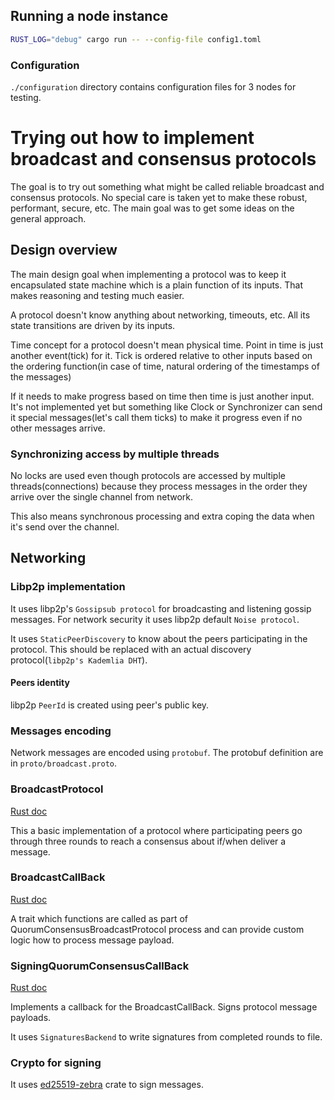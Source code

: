 ## Running a node instance

```bash
RUST_LOG="debug" cargo run -- --config-file config1.toml
```

### Configuration

`./configuration` directory contains configuration files for 3 nodes for testing.


# Trying out how to implement broadcast and consensus protocols

The goal is to try out something what might be called reliable broadcast and consensus protocols.
No special care is taken yet to make these robust, performant, secure, etc.
The main goal was to get some ideas on the general approach.

## Design overview

The main design goal when implementing a protocol was to keep it encapsulated state machine which is a plain function of its inputs. 
That makes reasoning and testing much easier.

A protocol doesn't know anything about networking, timeouts, etc. All its state transitions are driven by its inputs.

Time concept for a protocol doesn't mean physical time. Point in time is just another event(tick) for it. Tick is ordered relative to
other inputs based on the ordering function(in case of time, natural ordering of the timestamps of the messages)

If it needs to make progress based on time then time is just another input. It's not implemented yet but something like
Clock or Synchronizer can send it special messages(let's call them ticks) to make it progress even if no other messages arrive.

### Synchronizing access by multiple threads

No locks are used even though protocols are accessed by multiple threads(connections) because they process messages in the order they
arrive over the single channel from network.

This also means synchronous processing and extra coping the data when it's send over the channel.

## Networking

### Libp2p implementation

It uses libp2p's `Gossipsub protocol` for broadcasting and listening gossip messages. For network security it uses libp2p default `Noise protocol`.

It uses `StaticPeerDiscovery` to know about the peers participating in the protocol. 
This should be replaced with an actual discovery protocol(`libp2p's Kademlia DHT`).

#### Peers identity

libp2p `PeerId` is created using peer's public key. 

### Messages encoding

Network messages are encoded using `protobuf`. The protobuf definition are in `proto/broadcast.proto`.

### BroadcastProtocol
[Rust doc](src/broadcast_protocol/broadcast.rs)

This a basic implementation of a protocol where participating peers go through three rounds to reach a consensus about if/when deliver a message.

### BroadcastCallBack
[Rust doc](src/broadcast_protocol/mod.rs)

A trait which functions are called as part of QuorumConsensusBroadcastProtocol process and can provide 
custom logic how to process message payload.

### SigningQuorumConsensusCallBack
[Rust doc](src/app/signatures/broadcast_callback.rs)

Implements a callback for the BroadcastCallBack. Signs protocol message payloads. 

It uses `SignaturesBackend` to write signatures from completed rounds to file.

### Crypto for signing

It uses [ed25519-zebra](https://crates.io/crates/ed25519-zebra) crate to sign messages.